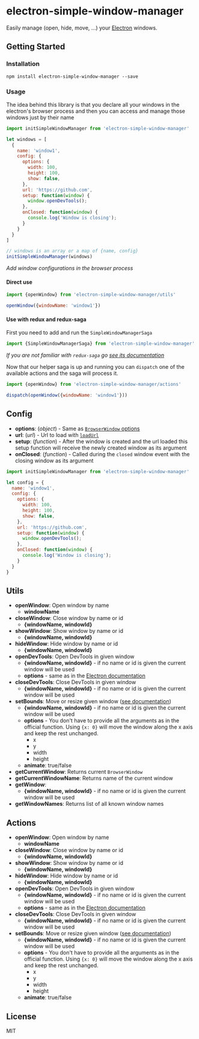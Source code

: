 # electron-simple-window-manager

Easily manage (open, hide, move, ...) your [Electron](https://github.com/electron/electron) windows.


## Getting Started

### Installation

`npm install electron-simple-window-manager --save`

### Usage

The idea behind this library is that you declare all your windows in the electron's browser process and then you can access and manage those windows just by their name


```javascript
import initSimpleWindowManager from 'electron-simple-window-manager'

let windows = [
  {
    name: 'window1',
    config: {
      options: {
        width: 100,
        height: 100,
        show: false,
      },
      url: 'https://github.com',
      setup: function(window) {
        window.openDevTools();
      },
      onClosed: function(window) {
        console.log('Window is closing');
      }
    }
  }
]

// windows is an array or a map of {name, config}
initSimpleWindowManager(windows)
```
*Add window configurations in the browser process*



#### Direct use

```javascript
import {openWindow} from 'electron-simple-window-manager/utils'

openWindow({windowName: 'window1'})
```

#### Use with redux and redux-saga

First you need to add and run the `SimpleWindowManagerSaga`
```javascript
import {SimpleWindowManagerSaga} from 'electron-simple-window-manager'
```
*If you are not familiar with `redux-saga` go [see its documentation](https://github.com/yelouafi/redux-saga#mainjs)*

Now that our helper saga is up and running you can `dispatch` one of the available actions and the saga will process it.

```javascript
import {openWindow} from 'electron-simple-window-manager/actions'

dispatch(openWindow({windowName: 'window1'}))
```

## Config

* **options**: (*object*) - Same as [`BrowserWindow` options](https://github.com/electron/electron/blob/master/docs/api/browser-window.md#new-browserwindowoptions)
* **url**: (*url*) - Url to load with [`loadUrl`](https://github.com/electron/electron/blob/master/docs/api/browser-window.md#winloadurlurl-options)
* **setup**: (*function*) - After the window is created and the url loaded this setup function will receive the newly created window as its argument
* **onClosed**: (*function*) - Called during the `closed` window event with the closing window as its argument

```javascript
import initSimpleWindowManager from 'electron-simple-window-manager'

let config = {
  name: 'window1',
  config: {
    options: {
      width: 100,
      height: 100,
      show: false,
    },
    url: 'https://github.com',
    setup: function(window) {
      window.openDevTools();
    },
    onClosed: function(window) {
      console.log('Window is closing');
    }
  }
}
```

## Utils

* **openWindow**: Open window by name
	* **windowName**
* **closeWindow**: Close window by name or id
	* **{windowName, windowId}**
* **showWindow**: Show window by name or id
	* **{windowName, windowId}**
* **hideWindow**: Hide window by name or id
	* **{windowName, windowId}**
* **openDevTools**: Open DevTools in given window
	* **{windowName, windowId}** - if no name or id is given the current window will be used
	* **options** - same as in the [Electron documentation](https://github.com/electron/electron/blob/master/docs/api/web-contents.md#webcontentsopendevtoolsoptions)
* **closeDevTools**: Close DevTools in given window
	* **{windowName, windowId}** - if no name or id is given the current window will be used
* **setBounds**: Move or resize given window ([see documentation](https://github.com/electron/electron/blob/master/docs/api/browser-window.md#winsetboundsoptions-animate))
	* **{windowName, windowId}** - if no name or id is given the current window will be used
	* **options** - You don't have to provide all the arguments as in the official function. Using `{x: 0}` will move the window along the x axis and keep the rest unchanged. 
		* x
		* y
		* width
		* height
	* **animate**: true/false
* **getCurrentWindow**: Returns current `BrowserWindow`
* **getCurrentWindowName**: Returns name of the current window
* **getWindow**:
	* **{windowName, windowId}** - if no name or id is given the current window will be used
* **getWindowNames**: Returns list of all known window names

## Actions

* **openWindow**: Open window by name
	* **windowName**
* **closeWindow**: Close window by name or id
	* **{windowName, windowId}**
* **showWindow**: Show window by name or id
	* **{windowName, windowId}**
* **hideWindow**: Hide window by name or id
	* **{windowName, windowId}**
* **openDevTools**: Open DevTools in given window
	* **{windowName, windowId}** - if no name or id is given the current window will be used
	* **options** - same as in the [Electron documentation](https://github.com/electron/electron/blob/master/docs/api/web-contents.md#webcontentsopendevtoolsoptions)
* **closeDevTools**: Close DevTools in given window
	* **{windowName, windowId}** - if no name or id is given the current window will be used
* **setBounds**: Move or resize given window ([see documentation](https://github.com/electron/electron/blob/master/docs/api/browser-window.md#winsetboundsoptions-animate))
	* **{windowName, windowId}** - if no name or id is given the current window will be used
	* **options** - You don't have to provide all the arguments as in the official function. Using `{x: 0}` will move the window along the x axis and keep the rest unchanged. 
		* x
		* y
		* width
		* height
	* **animate**: true/false

## License

MIT